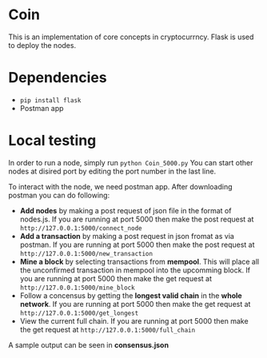# Coin
This is an implementation of core concepts in cryptocurrncy. Flask is used to deploy the nodes.

# Dependencies
- ```pip install flask```
- Postman app

# Local testing
In order to run a node, simply run
```python Coin_5000.py```
You can start other nodes at disired port by editing the port number in the last line.

To interact with the node, we need postman app. After downloading postman you can do following:
- <b>Add nodes</b> by making a post request of json file in the format of nodes.js. If you are running at port 5000 then make the post request at
```http://127.0.0.1:5000/connect_node```
- <b>Add a transaction</b> by making a post request in json fromat as via postman. If you are running at port 5000 then make the post request at
```http://127.0.0.1:5000/new_transaction```
- <b>Mine a block</b> by selecting transactions from <b>mempool</b>. This will place all the unconfirmed transaction in mempool into the upcomming block. If you are running at port 5000 then make the get request at
```http://127.0.0.1:5000/mine_block```
- Follow a concensus by getting the <b>longest valid chain</b> in the <b>whole network</b>. If you are running at port 5000 then make the get request at
```http://127.0.0.1:5000/get_longest```
- View the current full chain. If you are running at port 5000 then make the get request at
```http://127.0.0.1:5000/full_chain```

A sample output can be seen in <b>consensus.json</b>


